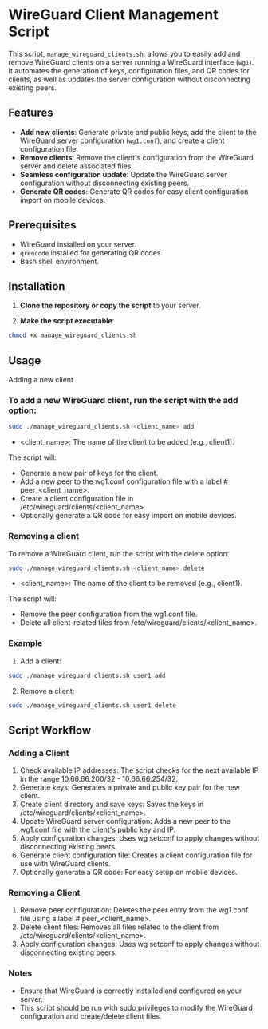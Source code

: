 # WireGuard Client Management Script

This script, `manage_wireguard_clients.sh`, allows you to easily add and remove WireGuard clients on a server running a WireGuard interface (`wg1`). It automates the generation of keys, configuration files, and QR codes for clients, as well as updates the server configuration without disconnecting existing peers.

## Features

- **Add new clients**: Generate private and public keys, add the client to the WireGuard server configuration (`wg1.conf`), and create a client configuration file.
- **Remove clients**: Remove the client's configuration from the WireGuard server and delete associated files.
- **Seamless configuration update**: Update the WireGuard server configuration without disconnecting existing peers.
- **Generate QR codes**: Generate QR codes for easy client configuration import on mobile devices.

## Prerequisites

- WireGuard installed on your server.
- `qrencode` installed for generating QR codes.
- Bash shell environment.

## Installation

1. **Clone the repository or copy the script** to your server.

2. **Make the script executable**:

```bash
chmod +x manage_wireguard_clients.sh
 ```


## Usage
Adding a new client

### To add a new WireGuard client, run the script with the add option:

```bash
sudo ./manage_wireguard_clients.sh <client_name> add
```
*    <client_name>: The name of the client to be added (e.g., client1).

The script will:

*    Generate a new pair of keys for the client.
*   Add a new peer to the wg1.conf configuration file with a label # peer_<client_name>.
*    Create a client configuration file in /etc/wireguard/clients/<client_name>.
*    Optionally generate a QR code for easy import on mobile devices.

### Removing a client

To remove a WireGuard client, run the script with the delete option:

```bash
sudo ./manage_wireguard_clients.sh <client_name> delete
```
*    <client_name>: The name of the client to be removed (e.g., client1).

The script will:

*    Remove the peer configuration from the wg1.conf file.
*    Delete all client-related files from /etc/wireguard/clients/<client_name>.

### Example

1) Add a client:

```bash
sudo ./manage_wireguard_clients.sh user1 add
```

2) Remove a client:

```bash
sudo ./manage_wireguard_clients.sh user1 delete
```

## Script Workflow
### Adding a Client

1)    Check available IP addresses: The script checks for the next available IP in the range 10.66.66.200/32 - 10.66.66.254/32.
2)    Generate keys: Generates a private and public key pair for the new client.
3)    Create client directory and save keys: Saves the keys in /etc/wireguard/clients/<client_name>.
4)    Update WireGuard server configuration: Adds a new peer to the wg1.conf file with the client's public key and IP.
5)    Apply configuration changes: Uses wg setconf to apply changes without disconnecting existing peers.
6)    Generate client configuration file: Creates a client configuration file for use with WireGuard clients.
7)    Optionally generate a QR code: For easy setup on mobile devices.

### Removing a Client

1)    Remove peer configuration: Deletes the peer entry from the wg1.conf file using a label # peer_<client_name>.
2)    Delete client files: Removes all files related to the client from /etc/wireguard/clients/<client_name>.
3)    Apply configuration changes: Uses wg setconf to apply changes without disconnecting existing peers.

### Notes

*    Ensure that WireGuard is correctly installed and configured on your server.
*    This script should be run with sudo privileges to modify the WireGuard configuration and create/delete client files.
